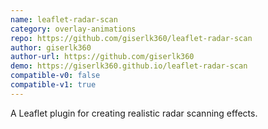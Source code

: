 ```yaml
---
name: leaflet-radar-scan
category: overlay-animations
repo: https://github.com/giserlk360/leaflet-radar-scan
author: giserlk360
author-url: https://github.com/giserlk360
demo: https://giserlk360.github.io/leaflet-radar-scan
compatible-v0: false
compatible-v1: true
---
```


A Leaflet plugin for creating realistic radar scanning effects.